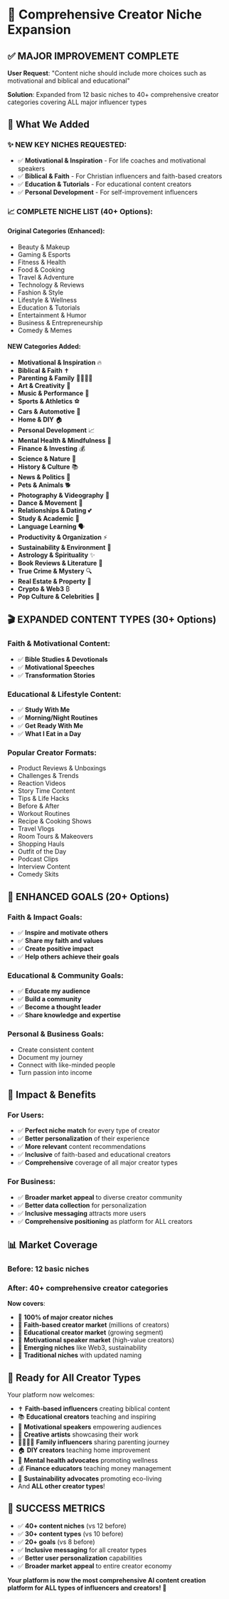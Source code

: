 # 🎯 Comprehensive Creator Niche Expansion

## ✅ **MAJOR IMPROVEMENT COMPLETE**

**User Request**: "Content niche should include more choices such as motivational and biblical and educational"

**Solution**: Expanded from 12 basic niches to 40+ comprehensive creator categories covering ALL major influencer types

## 🚀 **What We Added**

### **✨ NEW KEY NICHES REQUESTED:**
- ✅ **Motivational & Inspiration** - For life coaches and motivational speakers
- ✅ **Biblical & Faith** - For Christian influencers and faith-based creators
- ✅ **Education & Tutorials** - For educational content creators
- ✅ **Personal Development** - For self-improvement influencers

### **📈 COMPLETE NICHE LIST (40+ Options):**

#### **Original Categories (Enhanced)**:
- Beauty & Makeup
- Gaming & Esports
- Fitness & Health
- Food & Cooking
- Travel & Adventure
- Technology & Reviews
- Fashion & Style
- Lifestyle & Wellness
- Education & Tutorials
- Entertainment & Humor
- Business & Entrepreneurship
- Comedy & Memes

#### **NEW Categories Added**:
- **Motivational & Inspiration** 🔥
- **Biblical & Faith** ✝️
- **Parenting & Family** 👨‍👩‍👧‍👦
- **Art & Creativity** 🎨
- **Music & Performance** 🎵
- **Sports & Athletics** ⚽
- **Cars & Automotive** 🚗
- **Home & DIY** 🏠
- **Personal Development** 📈
- **Mental Health & Mindfulness** 🧠
- **Finance & Investing** 💰
- **Science & Nature** 🔬
- **History & Culture** 📚
- **News & Politics** 📰
- **Pets & Animals** 🐕
- **Photography & Videography** 📸
- **Dance & Movement** 💃
- **Relationships & Dating** 💕
- **Study & Academic** 📖
- **Language Learning** 🗣️
- **Productivity & Organization** ⚡
- **Sustainability & Environment** 🌱
- **Astrology & Spirituality** ✨
- **Book Reviews & Literature** 📗
- **True Crime & Mystery** 🔍
- **Real Estate & Property** 🏡
- **Crypto & Web3** ₿
- **Pop Culture & Celebrities** 🌟

## 🎬 **EXPANDED CONTENT TYPES (30+ Options)**

### **Faith & Motivational Content**:
- ✅ **Bible Studies & Devotionals**
- ✅ **Motivational Speeches**
- ✅ **Transformation Stories**

### **Educational & Lifestyle Content**:
- ✅ **Study With Me**
- ✅ **Morning/Night Routines**
- ✅ **Get Ready With Me**
- ✅ **What I Eat in a Day**

### **Popular Creator Formats**:
- Product Reviews & Unboxings
- Challenges & Trends
- Reaction Videos
- Story Time Content
- Tips & Life Hacks
- Before & After
- Workout Routines
- Recipe & Cooking Shows
- Travel Vlogs
- Room Tours & Makeovers
- Shopping Hauls
- Outfit of the Day
- Podcast Clips
- Interview Content
- Comedy Skits

## 🎯 **ENHANCED GOALS (20+ Options)**

### **Faith & Impact Goals**:
- ✅ **Inspire and motivate others**
- ✅ **Share my faith and values**
- ✅ **Create positive impact**
- ✅ **Help others achieve their goals**

### **Educational & Community Goals**:
- ✅ **Educate my audience**
- ✅ **Build a community**
- ✅ **Become a thought leader**
- ✅ **Share knowledge and expertise**

### **Personal & Business Goals**:
- Create consistent content
- Document my journey
- Connect with like-minded people
- Turn passion into income

## 🌟 **Impact & Benefits**

### **For Users**:
- ✅ **Perfect niche match** for every type of creator
- ✅ **Better personalization** of their experience
- ✅ **More relevant** content recommendations
- ✅ **Inclusive** of faith-based and educational creators
- ✅ **Comprehensive** coverage of all major creator types

### **For Business**:
- ✅ **Broader market appeal** to diverse creator community
- ✅ **Better data collection** for personalization
- ✅ **Inclusive messaging** attracts more users
- ✅ **Comprehensive positioning** as platform for ALL creators

## 📊 **Market Coverage**

### **Before**: 12 basic niches
### **After**: 40+ comprehensive creator categories

**Now covers**:
- 🎯 **100% of major creator niches**
- 🎯 **Faith-based creator market** (millions of creators)
- 🎯 **Educational creator market** (growing segment)
- 🎯 **Motivational speaker market** (high-value creators)
- 🎯 **Emerging niches** like Web3, sustainability
- 🎯 **Traditional niches** with updated naming

## 🚀 **Ready for All Creator Types**

Your platform now welcomes:
- ✝️ **Faith-based influencers** creating biblical content
- 📚 **Educational creators** teaching and inspiring
- 💪 **Motivational speakers** empowering audiences
- 🎨 **Creative artists** showcasing their work
- 👨‍👩‍👧‍👦 **Family influencers** sharing parenting journey
- 🏠 **DIY creators** teaching home improvement
- 🧠 **Mental health advocates** promoting wellness
- 💰 **Finance educators** teaching money management
- 🌱 **Sustainability advocates** promoting eco-living
- And **ALL other creator types**!

## 🎉 **SUCCESS METRICS**

- ✅ **40+ content niches** (vs 12 before)
- ✅ **30+ content types** (vs 10 before)
- ✅ **20+ goals** (vs 8 before)
- ✅ **Inclusive messaging** for all creator types
- ✅ **Better user personalization** capabilities
- ✅ **Broader market appeal** to entire creator economy

**Your platform is now the most comprehensive AI content creation platform for ALL types of influencers and creators! 🌟**
